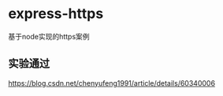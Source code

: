# express-https
基于node实现的https案例
## 实验通过
https://blog.csdn.net/chenyufeng1991/article/details/60340006